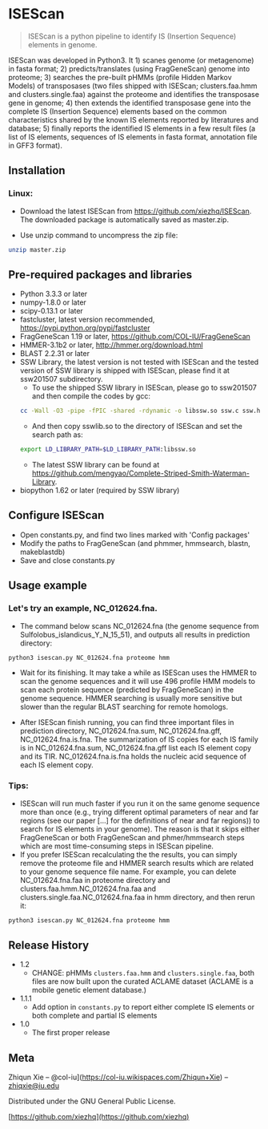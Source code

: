 # ISEScan
> ISEScan is a python pipeline to identify IS (Insertion Sequence) elements in genome.

ISEScan was developed in Python3. It 1) scanes genome (or metagenome) in fasta format; 2) predicts/translates (using FragGeneScan) genome into proteome; 3) searches the pre-built pHMMs (profile Hidden Markov Models) of transposases (two files shipped with ISEScan; clusters.faa.hmm and clusters.single.faa) against the proteome and identifies the transposase gene in genome; 4) then extends the identified transposase gene into the complete IS (Insertion Sequence) elements based on the common characteristics shared by the known IS elements reported by literatures and database; 5) finally reports the identified IS elements in a few result files (a list of IS elements, sequences of IS elements in fasta format, annotation file in GFF3 format).

## Installation

### Linux:

* Download the latest ISEScan from https://github.com/xiezhq/ISEScan. The downloaded package is automatically saved as master.zip.

* Use unzip command to uncompress the zip file:

```sh
unzip master.zip
```

## Pre-required packages and libraries

* Python 3.3.3 or later
* numpy-1.8.0 or later
* scipy-0.13.1 or later
* fastcluster, latest version recommended, https://pypi.python.org/pypi/fastcluster
* FragGeneScan 1.19 or later, https://github.com/COL-IU/FragGeneScan
* HMMER-3.1b2 or later, http://hmmer.org/download.html
* BLAST 2.2.31 or later
* SSW Library, the latest version is not tested with ISEScan and the tested version of SSW library is shipped with ISEScan, please find it at ssw201507 subdirectory.
  * To use the shipped SSW library in ISEScan, please go to ssw201507 and then compile the codes by gcc:
  ```sh
  cc -Wall -O3 -pipe -fPIC -shared -rdynamic -o libssw.so ssw.c ssw.h
  ```
  * And then copy sswlib.so to the directory of ISEScan and set the search path as:
  ```sh
  export LD_LIBRARY_PATH=$LD_LIBRARY_PATH:libssw.so
  ```
  * The latest SSW library can be found at https://github.com/mengyao/Complete-Striped-Smith-Waterman-Library.
* biopython 1.62 or later (required by SSW library)

## Configure ISEScan

* Open constants.py, and find two lines marked with 'Config packages'
* Modify the paths to FragGeneScan (and phmmer, hmmsearch, blastn, makeblastdb)
* Save and close constants.py

## Usage example

### Let's try an example, NC_012624.fna.

* The command below scans NC_012624.fna (the genome sequence from Sulfolobus_islandicus_Y_N_15_51), and outputs all results in prediction directory:
```sh
python3 isescan.py NC_012624.fna proteome hmm
```

* Wait for its finishing. It may take a while as ISEScan uses the HMMER to scan the genome sequences and it will use 496 profile HMM models to scan each protein sequence (predicted by FragGeneScan) in the genome sequence. HMMER searching is usually more sensitive but slower than the regular BLAST searching for remote homologs.

* After ISEScan finish running, you can find three important files in prediction directory, NC_012624.fna.sum, NC_012624.fna.gff, NC_012624.fna.is.fna. The summarization of IS copies for each IS family is in NC_012624.fna.sum, NC_012624.fna.gff list each IS element copy and its TIR. NC_012624.fna.is.fna holds the nucleic acid sequence of each IS element copy.

### Tips:
* ISEScan will run much faster if you run it on the same genome sequence more than once (e.g., trying different optimal parameters of near and far regions (see our paper [...] for the definitions of near and far regions)) to search for IS elements in your genome). The reason is that it skips either FragGeneScan or both FragGeneScan and phmer/hmmsearch steps which are most time-consuming steps in ISEScan pipeline.
* If you prefer ISEScan recalculating the the results, you can simply remove the proteome file and HMMER search results which are related to your genome sequence file name. For example, you can delete NC_012624.fna.faa in proteome directory and clusters.faa.hmm.NC_012624.fna.faa and clusters.single.faa.NC_012624.fna.faa in hmm directory, and then rerun it:
```sh
python3 isescan.py NC_012624.fna proteome hmm
```

## Release History 
* 1.2
  * CHANGE: pHMMs `clusters.faa.hmm` and `clusters.single.faa`, both files are now built upon the curated ACLAME dataset (ACLAME is a mobile genetic element database.)
* 1.1.1
  * Add option in `constants.py` to report either complete IS elements or both complete and partial IS elements
* 1.0
  * The first proper release

## Meta
Zhiqun Xie – @col-iu](https://col-iu.wikispaces.com/Zhiqun+Xie) – zhiqxie@iu.edu

Distributed under the GNU General Public License.

[https://github.com/xiezhq](https://github.com/xiezhq)
